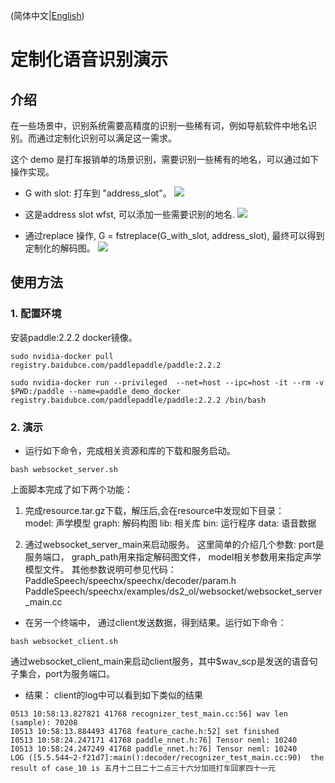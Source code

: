 (简体中文|[English](./README.md))

# 定制化语音识别演示
## 介绍
在一些场景中，识别系统需要高精度的识别一些稀有词，例如导航软件中地名识别。而通过定制化识别可以满足这一需求。  

这个 demo 是打车报销单的场景识别，需要识别一些稀有的地名，可以通过如下操作实现。

* G with slot: 打车到 "address_slot"。
![](https://ai-studio-static-online.cdn.bcebos.com/28d9ef132a7f47a895a65ae9e5c4f55b8f472c9f3dd24be8a2e66e0b88b173a4)

* 这是address slot wfst, 可以添加一些需要识别的地名.
![](https://ai-studio-static-online.cdn.bcebos.com/47c89100ef8c465bac733605ffc53d76abefba33d62f4d818d351f8cea3c8fe2)

* 通过replace 操作, G = fstreplace(G_with_slot, address_slot), 最终可以得到定制化的解码图。
![](https://ai-studio-static-online.cdn.bcebos.com/60a3095293044f10b73039ab10c7950d139a6717580a44a3ba878c6e74de402b)  

## 使用方法
### 1. 配置环境
安装paddle:2.2.2 docker镜像。
```
sudo nvidia-docker pull registry.baidubce.com/paddlepaddle/paddle:2.2.2

sudo nvidia-docker run --privileged  --net=host --ipc=host -it --rm -v $PWD:/paddle --name=paddle_demo_docker registry.baidubce.com/paddlepaddle/paddle:2.2.2 /bin/bash 
```

### 2. 演示
* 运行如下命令，完成相关资源和库的下载和服务启动。
```
bash websocket_server.sh
```
上面脚本完成了如下两个功能：
1. 完成resource.tar.gz下载，解压后,会在resource中发现如下目录：  
model: 声学模型
graph: 解码构图
lib: 相关库
bin: 运行程序
data: 语音数据

2. 通过websocket_server_main来启动服务。
这里简单的介绍几个参数:
port是服务端口，
graph_path用来指定解码图文件，
model相关参数用来指定声学模型文件。
其他参数说明可参见代码：
PaddleSpeech/speechx/speechx/decoder/param.h
PaddleSpeech/speechx/examples/ds2_ol/websocket/websocket_server_main.cc

* 在另一个终端中， 通过client发送数据，得到结果。运行如下命令：
```
bash websocket_client.sh
```
通过websocket_client_main来启动client服务，其中$wav_scp是发送的语音句子集合，port为服务端口。

* 结果：
client的log中可以看到如下类似的结果
```
0513 10:58:13.827821 41768 recognizer_test_main.cc:56] wav len (sample): 70208
I0513 10:58:13.884493 41768 feature_cache.h:52] set finished
I0513 10:58:24.247171 41768 paddle_nnet.h:76] Tensor neml: 10240
I0513 10:58:24.247249 41768 paddle_nnet.h:76] Tensor neml: 10240
LOG ([5.5.544~2-f21d7]:main():decoder/recognizer_test_main.cc:90)  the result of case_10 is 五月十二日二十二点三十六分加班打车回家四十一元
```
